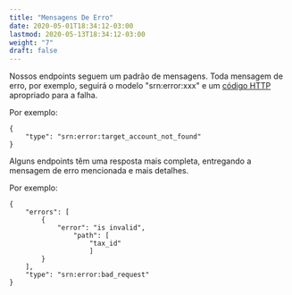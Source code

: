 ```yaml
---
title: "Mensagens De Erro"
date: 2020-05-01T18:34:12-03:00
lastmod: 2020-05-13T18:34:12-03:00
weight: "7"
draft: false
---
```


Nossos endpoints seguem um padrão de mensagens. Toda mensagem de erro, por exemplo, seguirá o modelo "srn:error:xxx\" e um [código HTTP](https://www.w3.org/Protocols/rfc2616/rfc2616-sec10.html) apropriado para a falha.

Por exemplo:

```json5
{
    "type": "srn:error:target_account_not_found"
}
```

Alguns endpoints têm uma resposta mais completa, entregando a mensagem de erro mencionada e mais detalhes.

Por exemplo:

```json5
{
    "errors": [
        {
            "error": "is invalid",
                "path": [
                    "tax_id"
                    ]
        }
    ],
    "type": "srn:error:bad_request"
}
```
